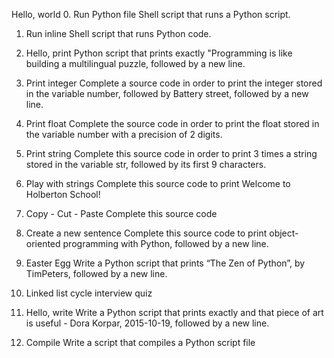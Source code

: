 Hello, world
0. Run Python file
Shell script that runs a Python script.

1. Run inline
Shell script that runs Python code.

2. Hello, print
Python script that prints exactly "Programming is like building a
multilingual puzzle, followed by a new line.

3. Print integer
Complete a source code in order to print the integer stored in the variable
number, followed by Battery street, followed by a new line.

4. Print float
Complete the source code in order to print the float stored in the variable
number with a precision of 2 digits.

5. Print string
Complete this source code in order to print 3 times a string stored in
the variable str, followed by its first 9 characters.

6. Play with strings
Complete this source code to print Welcome to Holberton School!

7. Copy - Cut - Paste
Complete this source code

8. Create a new sentence
Complete this source code to print object-oriented programming with Python,
followed by a new line.

9. Easter Egg
Write a Python script that prints “The Zen of Python”, by TimPeters,
followed by a new line.

10. Linked list cycle
interview quiz

11. Hello, write
Write a Python script that prints exactly and that piece of art is
useful - Dora Korpar, 2015-10-19, followed by a new line.

12. Compile
Write a script that compiles a Python script file
